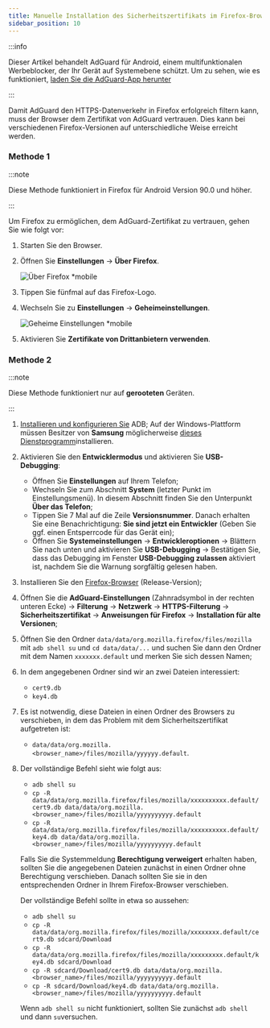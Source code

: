 ```yaml
---
title: Manuelle Installation des Sicherheitszertifikats im Firefox-Browser
sidebar_position: 10
---
```


:::info

Dieser Artikel behandelt AdGuard für Android, einem multifunktionalen Werbeblocker, der Ihr Gerät auf Systemebene schützt. Um zu sehen, wie es funktioniert, [laden Sie die AdGuard-App herunter](https://agrd.io/download-kb-adblock)

:::

Damit AdGuard den HTTPS-Datenverkehr in Firefox erfolgreich filtern kann, muss der Browser dem Zertifikat von AdGuard vertrauen. Dies kann bei verschiedenen Firefox-Versionen auf unterschiedliche Weise erreicht werden.

### Methode 1

:::note

Diese Methode funktioniert in Firefox für Android Version 90.0 und höher.

:::

Um Firefox zu ermöglichen, dem AdGuard-Zertifikat zu vertrauen, gehen Sie wie folgt vor:

1. Starten Sie den Browser.

1. Öffnen Sie **Einstellungen** → **Über Firefox**.

    ![Über Firefox *mobile](https://cdn.adtidy.org/content/kb/ad_blocker/android/solving_problems/firefox-certificates/ff_nightly_about_en.jpeg)

1. Tippen Sie fünfmal auf das Firefox-Logo.

1. Wechseln Sie zu **Einstellungen** → **Geheimeinstellungen**.

    ![Geheime Einstellungen *mobile](https://cdn.adtidy.org/content/kb/ad_blocker/android/solving_problems/firefox-certificates/ff_nightly_secret.jpeg)

1. Aktivieren Sie **Zertifikate von Drittanbietern verwenden**.

### Methode 2

:::note

Diese Methode funktioniert nur auf **gerooteten** Geräten.

:::

1. [Installieren und konfigurieren Sie](https://www.xda-developers.com/install-adb-windows-macos-linux/) ADB; Auf der Windows-Plattform müssen Besitzer von **Samsung** möglicherweise [dieses Dienstprogramm](https://developer.samsung.com/mobile/android-usb-driver.html)installieren.

1. Aktivieren Sie den **Entwicklermodus** und aktivieren Sie **USB-Debugging**:

    - Öffnen Sie **Einstellungen** auf Ihrem Telefon;
    - Wechseln Sie zum Abschnitt **System** (letzter Punkt im Einstellungsmenü). In diesem Abschnitt finden Sie den Unterpunkt **Über das Telefon**;
    - Tippen Sie 7 Mal auf die Zeile **Versionsnummer**. Danach erhalten Sie eine Benachrichtigung: **Sie sind jetzt ein Entwickler** (Geben Sie ggf. einen Entsperrcode für das Gerät ein);
    - Öffnen Sie **Systemeinstellungen** → **Entwickleroptionen** → Blättern Sie nach unten und aktivieren Sie **USB-Debugging** → Bestätigen Sie, dass das Debugging im Fenster **USB-Debugging zulassen** aktiviert ist, nachdem Sie die Warnung sorgfältig gelesen haben.

1. Installieren Sie den [Firefox-Browser](https://www.mozilla.org/en-US/firefox/releases/) (Release-Version);

1. Öffnen Sie die **AdGuard-Einstellungen** (Zahnradsymbol in der rechten unteren Ecke) → **Filterung** → **Netzwerk** → **HTTPS-Filterung** → **Sicherheitszertifikat** → **Anweisungen für Firefox** → **Installation für alte Versionen**;

1. Öffnen Sie den Ordner `data/data/org.mozilla.firefox/files/mozilla` mit `adb shell su` und `cd data/data/...` und suchen Sie dann den Ordner mit dem Namen `xxxxxxx.default` und merken Sie sich dessen Namen;

1. In dem angegebenen Ordner sind wir an zwei Dateien interessiert:

    - `cert9.db`
    - `key4.db`

1. Es ist notwendig, diese Dateien in einen Ordner des Browsers zu verschieben, in dem das Problem mit dem Sicherheitszertifikat aufgetreten ist:

    - `data/data/org.mozilla.<browser_name>/files/mozilla/yyyyyy.default`.

1. Der vollständige Befehl sieht wie folgt aus:

    - `adb shell su`
    - `cp -R data/data/org.mozilla.firefox/files/mozilla/xxxxxxxxxx.default/cert9.db data/data/org.mozilla.<browser_name>/files/mozilla/yyyyyyyyyy.default`
    - `cp -R data/data/org.mozilla.firefox/files/mozilla/xxxxxxxxxx.default/key4.db data/data/org.mozilla.<browser_name>/files/mozilla/yyyyyyyyyy.default`

    Falls Sie die Systemmeldung **Berechtigung verweigert** erhalten haben, sollten Sie die angegebenen Dateien zunächst in einen Ordner ohne Berechtigung verschieben. Danach sollten Sie sie in den entsprechenden Ordner in Ihrem Firefox-Browser verschieben.

    Der vollständige Befehl sollte in etwa so aussehen:

    - `adb shell su`
    - `cp -R data/data/org.mozilla.firefox/files/mozilla/xxxxxxxx.default/cert9.db sdcard/Download`
    - `cp -R data/data/org.mozilla.firefox/files/mozilla/xxxxxxxxx.default/key4.db sdcard/Download`
    - `cp -R sdcard/Download/cert9.db data/data/org.mozilla.<browser_name>/files/mozilla/yyyyyyyyyy.default`
    - `cp -R sdcard/Download/key4.db data/data/org.mozilla.<browser_name>/files/mozilla/yyyyyyyyyy.default`

    Wenn `adb shell su` nicht funktioniert, sollten Sie zunächst `adb shell` und dann `su`versuchen.
